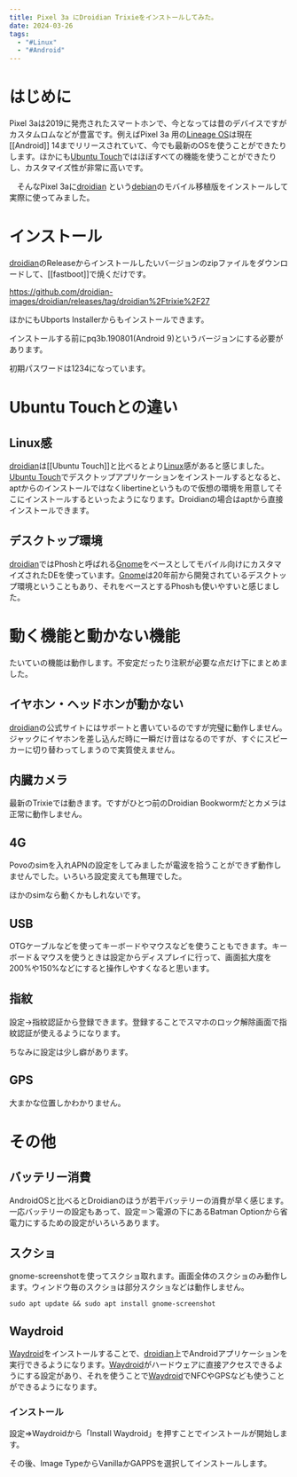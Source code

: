 ```yaml
---
title: Pixel 3a にDroidian Trixieをインストールしてみた。
date: 2024-03-26
tags:
  - "#Linux"
  - "#Android"
---
```


# はじめに

Pixel 3aは2019に発売されたスマートホンで、今となっては昔のデバイスですがカスタムロムなどが豊富です。例えばPixel 3a 用の[Lineage OS](../DB/Software/Software_DATA/Lineage%20OS.md)は現在[[Android]] 14までリリースされていて、今でも最新のOSを使うことができたりします。ほかにも[Ubuntu Touch](../DB/Software/Software_DATA/Ubuntu%20Touch.md)ではほぼすべての機能を使うことができたりし、カスタマイズ性が非常に高いです。

　そんなPixel 3aに[droidian](../DB/Software/Software_DATA/droidian.md) という[debian](../DB/Software/Software_DATA/debian.md)のモバイル移植版をインストールして実際に使ってみました。

# インストール

[droidian](../DB/Software/Software_DATA/droidian.md)のReleaseからインストールしたいバージョンのzipファイルをダウンロードして、[[fastboot]]で焼くだけです。

https://github.com/droidian-images/droidian/releases/tag/droidian%2Ftrixie%2F27

ほかにもUbports Installerからもインストールできます。

インストールする前にpq3b.190801(Android 9)というバージョンにする必要があります。

初期パスワードは1234になっています。

# Ubuntu Touchとの違い

## Linux感

[droidian](../DB/Software/Software_DATA/droidian.md)は[[Ubuntu Touch]]と比べるとより[Linux](../DB/Software/Software_DATA/Linux.md)感があると感じました。[Ubuntu Touch](../DB/Software/Software_DATA/Ubuntu%20Touch.md)でデスクトップアプリケーションをインストールするとなると、aptからのインストールではなくlibertineというもので仮想の環境を用意してそこにインストールするといったようになります。Droidianの場合はaptから直接インストールできます。

## デスクトップ環境

[droidian](../DB/Software/Software_DATA/droidian.md)ではPhoshと呼ばれる[Gnome](../DB/Software/Software_DATA/Gnome.md)をベースとしてモバイル向けにカスタマイズされたDEを使っています。[Gnome](../DB/Software/Software_DATA/Gnome.md)は20年前から開発されているデスクトップ環境ということもあり、それをベースとするPhoshも使いやすいと感じました。

# 動く機能と動かない機能

たいていの機能は動作します。不安定だったり注釈が必要な点だけ下にまとめました。

## イヤホン・ヘッドホンが動かない

[droidian](../DB/Software/Software_DATA/droidian.md)の公式サイトにはサポートと書いているのですが完璧に動作しません。ジャックにイヤホンを差し込んだ時に一瞬だけ音はなるのですが、すぐにスピーカーに切り替わってしまうので実質使えません。

## 内臓カメラ

最新のTrixieでは動きます。ですがひとつ前のDroidian Bookwormだとカメラは正常に動作しません。

## 4G

Povoのsimを入れAPNの設定をしてみましたが電波を拾うことができず動作しませんでした。いろいろ設定変えても無理でした。

ほかのsimなら動くかもしれないです。

## USB

OTGケーブルなどを使ってキーボードやマウスなどを使うこともできます。キーボード＆マウスを使うときは設定からディスプレイに行って、画面拡大度を200%や150%などにすると操作しやすくなると思います。

## 指紋

設定→指紋認証から登録できます。登録することでスマホのロック解除画面で指紋認証が使えるようになります。

ちなみに設定は少し癖があります。

## GPS

大まかな位置しかわかりません。

# その他

## バッテリー消費

AndroidOSと比べるとDroidianのほうが若干バッテリーの消費が早く感じます。一応バッテリーの設定もあって、設定＝＞電源の下にあるBatman Optionから省電力にするための設定がいろいろあります。

## スクショ

gnome-screenshotを使ってスクショ取れます。画面全体のスクショのみ動作します。ウィンドウ毎のスクショは部分スクショなどは動作しません。

```shell
sudo apt update && sudo apt install gnome-screenshot
```

## Waydroid

[Waydroid](../DB/Software/Software_DATA/Waydroid.md)をインストールすることで、[droidian](../DB/Software/Software_DATA/droidian.md)上でAndroidアプリケーションを実行できるようになります。[Waydroid](../DB/Software/Software_DATA/Waydroid.md)がハードウェアに直接アクセスできるようにする設定があり、それを使うことで[Waydroid](../DB/Software/Software_DATA/Waydroid.md)でNFCやGPSなども使うことができるようになります。

### インストール

設定=>Waydroidから「Install Waydroid」を押すことでインストールが開始します。

その後、Image TypeからVanillaかGAPPSを選択してインストールします。